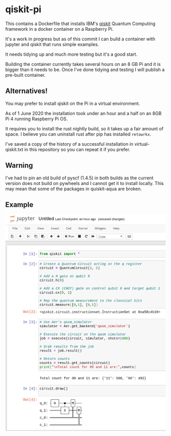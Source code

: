 # qiskit-pi

This contains a Dockerfile that installs IBM's [qiskit](https://qiskit.org/) Quantum Computing framework
in a docker container on a Raspberry Pi.

It's a work in progress but as of this commit I can build a container with jupyter and qiskit that runs simple examples.

It needs tidying up and much more testing but it's a good start.

Building the container currently takes several hours on an 8 GB Pi and it is bigger than it needs to be.
Once I've done tidying and testing I will publish a pre-built container.


## Alternatives!

You may prefer to install qiskit on the Pi in a virtual environment.

As of 1 June 2020 the installation took under an hour and a half on an 8GB Pi 4 running Raspberry Pi OS.

It requires you to install the rust nightly build, so it takes up a fair amount of space.
I believe you can uninstall rust after pip has installed `retowrkx`.

I've saved a copy of the history of a successful installation in virtual-qiskit.txt in this repository
so you can repeat it if you prefer.

## Warning

I've had to pin an old build of pyscf (1.4.5) in both builds as the current version does not build on pywheels
and I cannot get it to install locally. This may mean that some of the packages in quiskit-aqua are broken.

## Example

![screenshot](img/docker-pi.png)

